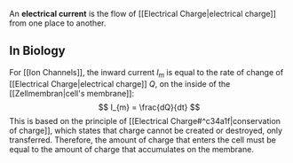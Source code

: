 An **electrical current** is the flow of [[Electrical Charge|electrical charge]] from one place to another.

## In Biology
For [[Ion Channels]], the inward current $I_m$ is equal to the rate of change of [[Electrical Charge|electrical charge]] $Q$, on the inside of the [[Zellmembran|cell's membrane]]:
$$
I_{m} = \frac{dQ}{dt}
$$
This is based on the principle of [[Electrical Charge#^c34a1f|conservation of charge]], which states that charge cannot be created or destroyed, only transferred. Therefore, the amount of charge that enters the cell must be equal to the amount of charge that accumulates on the membrane.

